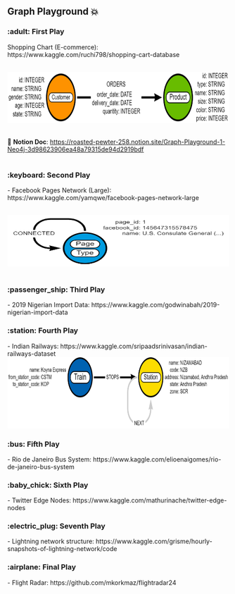 ## Graph Playground  :boom:

<h3> :adult: First Play </h3>
Shopping Chart (E-commerce): https://www.kaggle.com/ruchi798/shopping-cart-database


<br><img src="https://github.com/BiaPri/Graph_Field/blob/master/images/E-Commerce_Graph.png?raw=true" width="807" height="116"></img></br> 


<br>:open_book: **Notion Doc**: https://roasted-pewter-258.notion.site/Graph-Playground-1-Neo4j-3d98623906ea48a79315de94d2919bdf</br>
<br>
<h3> :keyboard: Second Play </h3>
- Facebook Pages Network (Large): https://www.kaggle.com/yamqwe/facebook-pages-network-large

<br><img src="https://github.com/BiaPri/Graph_Field/blob/master/images/Facebook.png?raw=true" width="807" height="116" /></img></br>
<br>
<h3> :passenger_ship: Third Play </h3>
- 2019 Nigerian Import Data: https://www.kaggle.com/godwinabah/2019-nigerian-import-data

<br>
<h3> :station: Fourth Play </h3>
- Indian Railways: https://www.kaggle.com/sripaadsrinivasan/indian-railways-dataset
<br><img src="https://github.com/BiaPri/Graph_Field/blob/master/images/Indian_Railway.png?raw=true" width="850" height="161" /></img></br>

<h3> :bus: Fifth Play </h3>
- Rio de Janeiro Bus System: https://www.kaggle.com/elioenaigomes/rio-de-janeiro-bus-system
<br>
<h3> :baby_chick: Sixth Play </h3>
- Twitter Edge Nodes: https://www.kaggle.com/mathurinache/twitter-edge-nodes
<br>
<h3> :electric_plug: Seventh Play </h3>
- Lightning network structure: https://www.kaggle.com/grisme/hourly-snapshots-of-lightning-network/code
<br>
<h3> :airplane: Final Play </h3>
- Flight Radar: https://github.com/mkorkmaz/flightradar24

